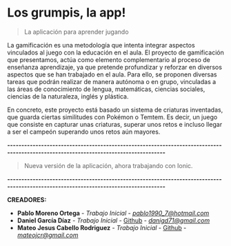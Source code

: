 # Los grumpis, la app!

> La aplicación para aprender jugando

La gamificación es una metodología que intenta integrar aspectos vinculados al juego con la educación en
el aula.
El proyecto de gamificación que presentamos, actúa como elemento complementario al proceso de enseñanza
aprendizaje, ya que pretende profundizar y reforzar en diversos aspectos que se han trabajado en el aula. Para ello, se proponen diversas tareas que podrán realizar de manera autónoma o en grupo, vinculadas a las áreas de conocimiento de lengua, matemáticas, ciencias sociales, ciencias de la naturaleza, inglés y plástica.

En concreto, este proyecto está basado un sistema de criaturas inventadas, que guarda ciertas similitudes
con Pokémon o Temtem. Es decir, un juego que consiste en capturar unas criaturas, superar unos retos e incluso llegar a ser el campeón superando unos retos aún mayores.

**------------------------------------------------------------------------------------------------------------------------------------**
> Nueva versión de la aplicación, ahora trabajando con Ionic.
> 
**------------------------------------------------------------------------------------------------------------------------------------**


**CREADORES:**

 * **Pablo Moreno Ortega** - *Trabajo Inicial* - *pablo1990_7@hotmail.com*
* **Daniel García Díaz** - *Trabajo Inicial* - [Github](https://github.com/Daniel160490) - *danigd71@gmail.com*
* **Mateo Jesus Cabello Rodriguez** - *Trabajo Inicial* - [Github](https://github.com/MattJCR) - *mateojcr@gmail.com*

